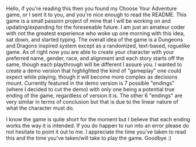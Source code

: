 Hello, if you're reading this then you found my Choose Your Adventure game, or I sent it to you, and you're nice enough to read the README.
This game is a small passion project of mine that I will be working on and updating/expanding for the foreseeable future.
I am just an amateur coder with not the greatest experience who woke up one morning with this idea, sat down, and started typing.
The overall idea of the game is a Dungeons and Dragons inspired system except as a randomized, text-based, roguelike game.
As of right now you are able to create your character with your preferred name, gender, race, and alignment and each story starts off the same, though each playthrough will be different I assure you.
I wanted to create a demo version that highlighted the kind of "gameplay" one could expect while playing, though it will become more complex as decisions mount. 
Currently featured in the demo version is 7 possible "endings" (where I decided to cut the demo) with only one being a potential true ending of the game, regardless of version it is. 
The other 6 "endings" are very similar in terms of conclusion but that is due to the linear nature of what the character must do. 

I know the game is quite short for the moment but I believe that each ending works the way it is intended. 
If you do happen to run into an error please do not hesitate to point it out to me.
I appreciate the time you've taken to read this and the time you've taken/will take to play the game.
Goodbye :)